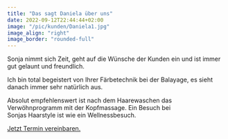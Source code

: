```yaml
---
title: "Das sagt Daniela über uns"
date: 2022-09-12T22:44:44+02:00
image: "/pic/kunden/Daniela1.jpg"
image_align: "right"
image_border: "rounded-full"
---
```



Sonja nimmt sich Zeit, geht auf die Wünsche der Kunden ein und
ist immer gut gelaunt und freundlich.

Ich bin total begeistert von Ihrer Färbetechnik bei der Balayage,
es sieht danach immer sehr natürlich aus.

Absolut empfehlenswert ist nach dem Haarewaschen das Verwöhnprogramm
mit der Kopfmassage. Ein Besuch bei Sonjas Haarstyle ist wie ein Wellnessbesuch.

[Jetzt Termin vereinbaren.](https://www.beautybooking.ch/app/booking.html?company=sonjas-haarstyle)
